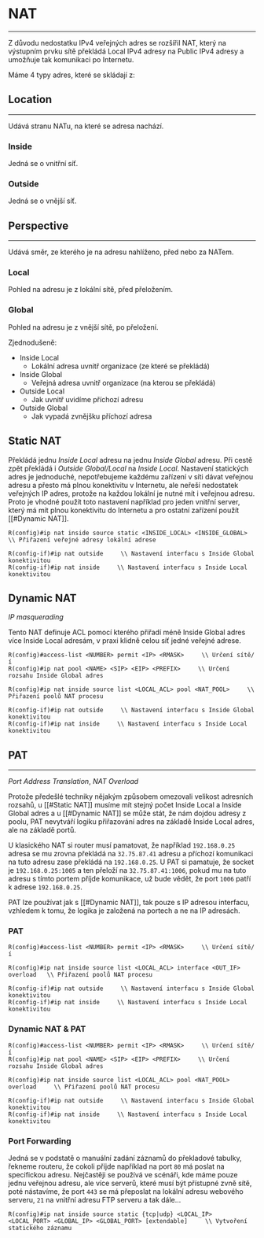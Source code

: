 # NAT
---

Z důvodu nedostatku IPv4 veřejných adres se rozšířil NAT, který na výstupním prvku sítě překládá Local IPv4 adresy na Public IPv4 adresy a umožňuje tak komunikaci po Internetu.

Máme 4 typy adres, které se skládají z:

## Location
---
Udává stranu NATu, na které se adresa nachází.

### Inside

Jedná se o vnitřní síť.

### Outside

Jedná se o vnější síť.

## Perspective
---
Udává směr, ze kterého je na adresu nahlíženo, před nebo za NATem.

### Local

Pohled na adresu je z lokální sítě, před přeložením.

### Global

Pohled na adresu je z vnější sítě, po přeložení.

Zjednodušeně:

- Inside Local
  - Lokální adresa uvnitř organizace (ze které se překládá)
- Inside Global
  - Veřejná adresa uvnitř organizace (na kterou se překládá)
- Outside Local
  - Jak uvnitř uvidíme příchozí adresu
- Outside Global
  - Jak vypadá zvnějšku příchozí adresa

## Static NAT

Překládá jednu *Inside Local* adresu na jednu *Inside Global* adresu. Při cestě zpět překládá i *Outside Global/Local* na *Inside Local*.
Nastavení statických adres je jednoduché, nepotřebujeme každému zařízení v síti dávat veřejnou adresu a přesto má plnou konektivitu v Internetu, ale neřeší nedostatek veřejných IP adres, protože na každou lokální je nutné mít i veřejnou adresu.
Proto je vhodné použít toto nastavení například pro jeden vnitřní server, který má mít plnou konektivitu do Internetu a pro ostatní zařízení použít [[#Dynamic NAT]].

```
R(config)#ip nat inside source static <INSIDE_LOCAL> <INSIDE_GLOBAL>     \\ Přiřazení veřejné adresy lokální adrese
```

```
R(config-if)#ip nat outside     \\ Nastavení interfacu s Inside Global konektivitou
R(config-if)#ip nat inside     \\ Nastavení interfacu s Inside Local konektivitou
```

## Dynamic NAT 

*IP masquerading*

Tento NAT definuje ACL pomocí kterého přiřadí méně Inside Global adres více Inside Local adresám, v praxi klidně celou síť jedné veřejné adrese.

```
R(config)#access-list <NUMBER> permit <IP> <RMASK>     \\ Určení sítě/í
R(config)#ip nat pool <NAME> <SIP> <EIP> <PREFIX>     \\ Určení rozsahu Inside Global adres 
```

```
R(config)#ip nat inside source list <LOCAL_ACL> pool <NAT_POOL>     \\ Přiřazení poolů NAT procesu 
```

```
R(config-if)#ip nat outside     \\ Nastavení interfacu s Inside Global konektivitou
R(config-if)#ip nat inside     \\ Nastavení interfacu s Inside Local konektivitou
```

## PAT
---

*Port Address Translation*, *NAT Overload*

Protože předešlé techniky nějakým způsobem omezovali velikost adresních rozsahů, u [[#Static NAT]] musíme mít stejný počet Inside Local a Inside Global adres a u [[#Dynamic NAT]] se může stát, že nám dojdou adresy z poolu, PAT nevytváří logiku přiřazování adres na základě Inside Local adres, ale na základě portů.

U klasického NAT si router musí pamatovat, že například `192.168.0.25` adresa se mu zrovna překládá na `32.75.87.41` adresu a příchozí komunikaci na tuto adresu zase překládá na `192.168.0.25`.
U PAT si pamatuje, že socket je `192.168.0.25:1005` a ten přeloží na `32.75.87.41:1006`, pokud mu na tuto adresu s tímto portem příjde komunikace, už bude vědět, že port `1006` patří k adrese `192.168.0.25`.

PAT lze používat jak s [[#Dynamic NAT]], tak pouze s IP adresou interfacu, vzhledem k tomu, že logika je založená na portech a ne na IP adresách.

### PAT

```
R(config)#access-list <NUMBER> permit <IP> <RMASK>     \\ Určení sítě/í
```

```
R(config)#ip nat inside source list <LOCAL_ACL> interface <OUT_IF> overload   \\ Přiřazení poolů NAT procesu 
```

```
R(config-if)#ip nat outside     \\ Nastavení interfacu s Inside Global konektivitou
R(config-if)#ip nat inside     \\ Nastavení interfacu s Inside Local konektivitou
```

### Dynamic NAT & PAT

```
R(config)#access-list <NUMBER> permit <IP> <RMASK>     \\ Určení sítě/í
R(config)#ip nat pool <NAME> <SIP> <EIP> <PREFIX>     \\ Určení rozsahu Inside Global adres 
```

```
R(config)#ip nat inside source list <LOCAL_ACL> pool <NAT_POOL> overload     \\ Přiřazení poolů NAT procesu 
```

```
R(config-if)#ip nat outside     \\ Nastavení interfacu s Inside Global konektivitou
R(config-if)#ip nat inside     \\ Nastavení interfacu s Inside Local konektivitou
```

### Port Forwarding

Jedná se v podstatě o manuální zadání záznamů do překladové tabulky, řekneme routeru, že cokoli příjde například na port `80` má poslat na specifickou adresu.
Nejčastěji se používá ve scénáři, kde máme pouze jednu veřejnou adresu, ale více serverů, které musí být přístupné zvně sítě, poté nástavíme, že port `443` se má přeposlat na lokální adresu webového serveru, `21` na vnitřní adresu FTP serveru a tak dále...

```
R(config)#ip nat inside source static {tcp|udp} <LOCAL_IP> <LOCAL_PORT> <GLOBAL_IP> <GLOBAL_PORT> [extendable]     \\ Vytvoření statického záznamu
```
